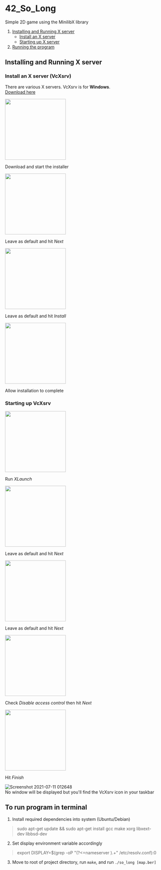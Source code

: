 # 42_So_Long
Simple 2D game using the MinilibX library
1. [Installing and Running X server](#install&runXsrv)
   - [Install an X server](#installXsrv)
   - [Starting up X server](#startXsrv)
2. [Running the program](#runProgram)
 
<a name="install&runXsrv"></a>
## Installing and Running X server
<a name="installXsrv"></a>
### Install an X server (VcXsrv)
There are various X servers. VcXsrv is for **Windows**.  
[Download here](https://sourceforge.net/projects/vcxsrv/)

<div>
  <img src="https://user-images.githubusercontent.com/75291303/125171009-7532f900-e1e4-11eb-9ad4-ede60287d477.png" height="200"/>
  <p>Download and start the installer</p>
</div>
 <div>
  <img src="https://user-images.githubusercontent.com/75291303/125171057-bb885800-e1e4-11eb-87f4-dff1a2de1eac.png" height="200"/>
  <p>Leave as default and hit <i>Next</i></p>
</div>
<div>
  <img src="https://user-images.githubusercontent.com/75291303/125171089-df4b9e00-e1e4-11eb-8e75-9a512daa3b0c.png" height="200"/>
  <p>Leave as default and hit <i>Install</i></p>
</div>
<div>
  <img src="https://user-images.githubusercontent.com/75291303/125171126-1752e100-e1e5-11eb-8717-ce5ffb60aa78.png" height="200"/>
  <p>Allow installation to complete</p>
</div>

<a name="startXsrv"></a>
### Starting up VcXsrv
<div>
  <img src="https://user-images.githubusercontent.com/75291303/125172663-7ddbfd00-e1ed-11eb-932c-0f9bb86c2a21.png" height="200"/>
  <p>Run <i>XLaunch</i></p>
</div>
<div>
  <img src="https://user-images.githubusercontent.com/75291303/125171617-ba0c5f00-e1e7-11eb-9ca1-2a6e97c8594a.jpg" height="200"/>
  <p>Leave as default and hit <i>Next</i></p>
</div>
<div>
  <img src="https://user-images.githubusercontent.com/75291303/125171673-f3dd6580-e1e7-11eb-907a-c81d62f11073.png" height="200"/>
  <p>Leave as default and hit <i>Next</i></p>
</div>
<div>
  <img src="https://user-images.githubusercontent.com/75291303/125171752-68180900-e1e8-11eb-9c40-b9d6a16b6042.png" height="200"/>
  <p>Check <i>Disable access control</i> then hit <i>Next</i></p>
</div>
<div>
  <img src="https://user-images.githubusercontent.com/75291303/125171780-90a00300-e1e8-11eb-8ad8-f1950ab4c637.png" height="200"/>
  <p>Hit <i>Finish</i></p>
</div>

![Screenshot 2021-07-11 012648](https://user-images.githubusercontent.com/75291303/125171516-3a7e9000-e1e7-11eb-8353-099ecfa6fc13.png)  
No window will be displayed but you'll find the VcXsrv icon in your taskbar


<a name="runProgram"></a>
## To run program in terminal
1. Install required dependencies into system (Ubuntu/Debian)
> sudo apt-get update && sudo apt-get install gcc make xorg libxext-dev libbsd-dev
2. Set display environment variable accordingly
> export DISPLAY=$(grep -oP "(?<=nameserver ).+" /etc/resolv.conf):0
3. Move to root of project directory, run `make`, and run `./so_long [map.ber]`
